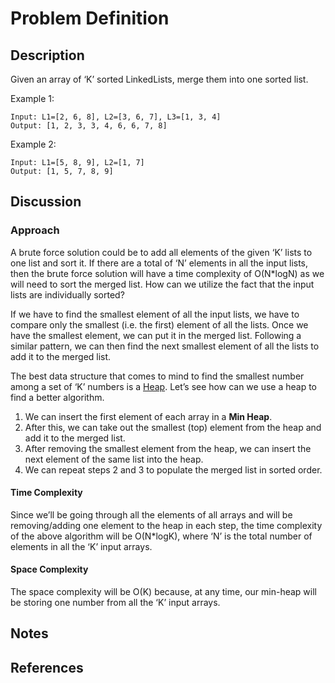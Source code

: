 # Problem Definition

## Description

Given an array of ‘K’ sorted LinkedLists, merge them into one sorted list.

Example 1:

```plaintext
Input: L1=[2, 6, 8], L2=[3, 6, 7], L3=[1, 3, 4]
Output: [1, 2, 3, 3, 4, 6, 6, 7, 8]
```

Example 2:

```plaintext
Input: L1=[5, 8, 9], L2=[1, 7]
Output: [1, 5, 7, 8, 9]
```

## Discussion

### Approach

A brute force solution could be to add all elements of the given ‘K’ lists to one list and sort it. If there are a total of ‘N’ elements in all the input lists, then the brute force solution will have a time complexity of O(N*logN) as we will need to sort the merged list. How can we utilize the fact that the input lists are individually sorted?

If we have to find the smallest element of all the input lists, we have to compare only the smallest (i.e. the first) element of all the lists. Once we have the smallest element, we can put it in the merged list. Following a similar pattern, we can then find the next smallest element of all the lists to add it to the merged list.

The best data structure that comes to mind to find the smallest number among a set of ‘K’ numbers is a [Heap](https://en.wikipedia.org/wiki/Heap_(data_structure)). Let’s see how can we use a heap to find a better algorithm.

1. We can insert the first element of each array in a **Min Heap**.
2. After this, we can take out the smallest (top) element from the heap and add it to the merged list.
3. After removing the smallest element from the heap, we can insert the next element of the same list into the heap.
4. We can repeat steps 2 and 3 to populate the merged list in sorted order.

#### Time Complexity

Since we’ll be going through all the elements of all arrays and will be removing/adding one element to the heap in each step, the time complexity of the above algorithm will be O(N*logK), where ‘N’ is the total number of elements in all the ‘K’ input arrays.

#### Space Complexity

The space complexity will be O(K) because, at any time, our min-heap will be storing one number from all the ‘K’ input arrays.

## Notes

## References
